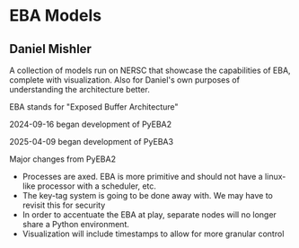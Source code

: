 # EBA Models

## Daniel Mishler


A collection of models run on NERSC that showcase the capabilities of EBA,
complete with visualization. Also for Daniel's own purposes of understanding
the architecture better.

EBA stands for "Exposed Buffer Architecture"


2024-09-16 began development of PyEBA2

2025-04-09 began development of PyEBA3

Major changes from PyEBA2
- Processes are axed. EBA is more primitive and should not have a linux-like
  processor with a scheduler, etc.
- The key-tag system is going to be done away with. We may have to
  revisit this for security
- In order to accentuate the EBA at play, separate nodes will no longer
  share a Python environment.
- Visualization will include timestamps to allow for more granular control
